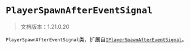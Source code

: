 # `PlayerSpawnAfterEventSignal`

> 文档版本：1.21.0.20

`PlayerSpawnAfterEventSignal`类，扩展自[`IPlayerSpawnAfterEventSignal`](./iplayerspawnaftereventsignal.md)。
